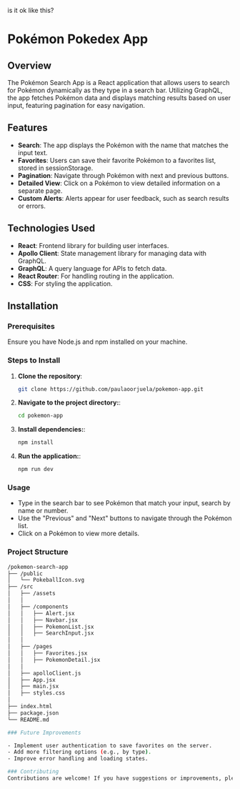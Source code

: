 is it ok like this?

# Pokémon Pokedex App

## Overview

The Pokémon Search App is a React application that allows users to search for Pokémon dynamically as they type in a search bar. Utilizing GraphQL, the app fetches Pokémon data and displays matching results based on user input, featuring pagination for easy navigation.

## Features

- **Search**: The app displays the Pokémon with the name that matches the input text.
- **Favorites**: Users can save their favorite Pokémon to a favorites list, stored in sessionStorage.
- **Pagination**: Navigate through Pokémon with next and previous buttons.
- **Detailed View**: Click on a Pokémon to view detailed information on a separate page.
- **Custom Alerts**: Alerts appear for user feedback, such as search results or errors.


## Technologies Used

- **React**: Frontend library for building user interfaces.
- **Apollo Client**: State management library for managing data with GraphQL.
- **GraphQL**: A query language for APIs to fetch data.
- **React Router**: For handling routing in the application.
- **CSS**: For styling the application.

## Installation

### Prerequisites

Ensure you have Node.js and npm installed on your machine.

### Steps to Install

1. **Clone the repository**:

   ```bash
   git clone https://github.com/paulaoorjuela/pokemon-app.git

2. **Navigate to the project directory:**:

   ```bash
   cd pokemon-app

3. **Install dependencies:**:

   ```bash
   npm install

4. **Run the application:**:

   ```bash
   npm run dev

### Usage

- Type in the search bar to see Pokémon that match your input, search by name or number.
- Use the "Previous" and "Next" buttons to navigate through the Pokémon list.
- Click on a Pokémon to view more details.

### Project Structure

```bash
/pokemon-search-app
├── /public
│   └── PokeballIcon.svg
├── /src
│   ├── /assets
│   │ 
│   ├── /components
│   │   ├── Alert.jsx
│   │   ├── Navbar.jsx
│   │   ├── PokemonList.jsx
│   │   ├── SearchInput.jsx
│   │ 
│   ├── /pages
│   │   ├── Favorites.jsx
│   │   ├── PokemonDetail.jsx
│   │
│   ├── apolloClient.js
│   ├── App.jsx
│   ├── main.jsx
│   ├── styles.css
│ 
├── index.html
├── package.json
└── README.md

### Future Improvements

- Implement user authentication to save favorites on the server.
- Add more filtering options (e.g., by type).
- Improve error handling and loading states.

### Contributing
Contributions are welcome! If you have suggestions or improvements, please open an issue or submit a pull request.
